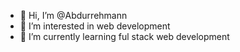 - 👋 Hi, I’m @Abdurrehmann
- 👀 I’m interested in web development
- 🌱 I’m currently learning ful stack web development


<!---
Abdurrehmann/Abdurrehmann is a ✨ special ✨ repository because its `README.md` (this file) appears on your GitHub profile.
You can click the Preview link to take a look at your changes.
--->
